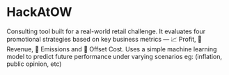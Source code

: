 # HackAtOW
Consulting tool built for a real-world retail challenge. It evaluates four promotional strategies based on key business metrics — 📈 Profit, 💸 Revenue, 🌱 Emissions and 💸 Offset Cost. Uses a simple machine learning model to predict future performance under varying  scenarios eg: (inflation, public opinion, etc)
